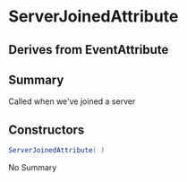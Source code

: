 # ServerJoinedAttribute

## Derives from EventAttribute

## Summary

Called when we've joined a server
## Constructors

```c#
ServerJoinedAttribute( ) 
```
No Summary
